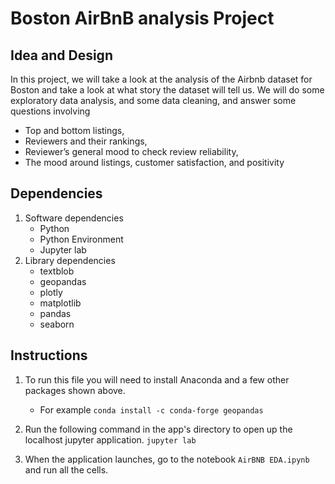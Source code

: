 # Boston AirBnB analysis Project

## Idea and Design
 
In this project, we will take a look at the analysis of the Airbnb dataset for Boston and take a look at what story the dataset will tell us. We will do some exploratory data analysis, and some data cleaning, and answer some questions involving

* Top and bottom listings,
* Reviewers and their rankings,
* Reviewer’s general mood to check review reliability,
* The mood around listings, customer satisfaction, and positivity

## Dependencies

1. Software dependencies
    - Python
    - Python Environment
    - Jupyter lab
2. Library dependencies
    - textblob
    - geopandas
    - plotly
    - matplotlib
    - pandas
    - seaborn

## Instructions
1. To run this file you will need to install Anaconda and a few other packages shown above.

    - For example
        `conda install -c conda-forge geopandas`

2. Run the following command in the app's directory to open up the localhost jupyter application.
    `jupyter lab`

3. When the application launches, go to the notebook `AirBNB EDA.ipynb` and run all the cells. 